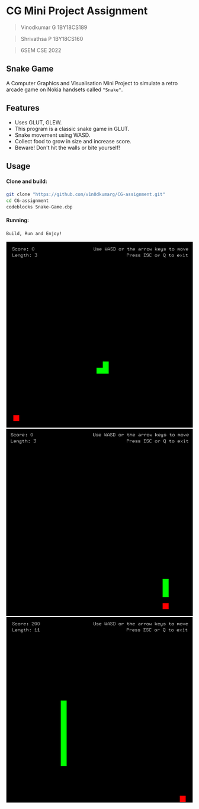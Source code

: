 # CG Mini Project Assignment

> Vinodkumar G
> 1BY18CS189

> Shrivathsa P
> 1BY18CS160

> 6SEM CSE 2022

## Snake Game

A Computer Graphics and Visualisation Mini Project to simulate a retro arcade game on Nokia handsets called `"Snake"`.

## Features
* Uses GLUT, GLEW.
* This program is a classic snake game in GLUT.
* Snake movement using WASD.
* Collect food to grow in size and increase score.
* Beware! Don't hit the walls or bite yourself!


## Usage

#### Clone and build:
```bash
git clone "https://github.com/v1n0dkumarg/CG-assignment.git"
cd CG-assignment
codeblocks Snake-Game.cbp
```
#### Running:
```bash
Build, Run and Enjoy!
```

![Screenshot-1](./Screenshot-1.png)
![Screenshot-2](./Screenshot-2.png)
![Screenshot-3](./Screenshot-3.png)
